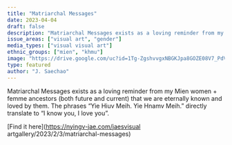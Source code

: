 ```yaml
---
title: "Matriarchal Messages"
date: 2023-04-04
draft: false
description: "Matriarchal Messages exists as a loving reminder from my Mien women + femme ancestors (both future and current) that we are eternally known and loved by them. The phrases “Yie Hiuv Meih. Yie Hnamv Meih.” directly translate to “I know you, I love you”."
issue_areas: ["visual art", "gender"]
media_types: ["visual visual art"]
ethnic_groups: ["mien", "khmu"]
image: "https://drive.google.com/uc?id=1Tg-ZgshvvgxNBGKJpa8GOZE08V7_PdVO"
type: featured
author: "J. Saechao"
---
```


Matriarchal Messages exists as a loving reminder from my Mien women + femme ancestors (both future and current) that we are eternally known and loved by them. The phrases “Yie Hiuv Meih. Yie Hnamv Meih.” directly translate to “I know you, I love you”.

[Find it here](https://nyingv-jae.com/jaesvisual artgallery/2023/2/3/matriarchal-messages)

